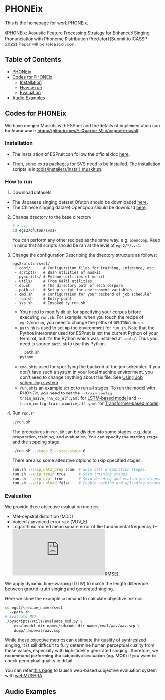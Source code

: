 # PHONEix

This is the homepage for work PHONEix.

《PHONEix: Acoustic Feature Processing Strategy for Enhanced Singing Pronunciation with Phoneme Distribution Predictor》(Submit to ICASSP 2022) Paper will be released soon.

## Table of Contents

* [PHONEix](#phoneix)
* [Codes for PHONEix](#codes-for-phoneix)
  * [Installation](#installation)
  * [How to run](#how-to-run)
  * [Evaluation](#evaluation)
* [Audio Examples](#audio-examples)

## Codes for PHONEix

We have merged Muskits with ESPnet and the details of implementation can be found under https://github.com/A-Quarter-Mile/espnet/tree/alf.

### Installation

- The installation of ESPnet can follow the official doc [here](https://espnet.github.io/espnet/installation.html).

- Then, some extra packages for SVS need to be Installed. The installation scripts is in [tools/installers/install_muskit.sh](https://github.com/A-Quarter-Mile/espnet/blob/alf/tools/installers/install_muskit.sh).

### How to run

1. Download datasets

- The Japanese singing dataset Ofuton should be downloaded [here](https://sites.google.com/view/oftn-utagoedb/%E3%83%9B%E3%83%BC%E3%83%A0).
- The Chinese singing dataset Opencpop should be download [here](https://wenet.org.cn/opencpop/).

2. Change directory to the base directory
    ```bash
    # e.g.
    cd egs2/ofuton/svs1/
    ```
    You can perform any other recipes as the same way. e.g. `opencpop`.
    Keep in mind that all scripts should be ran at the level of `egs2/*/svs1`.

3. Change the configuration
    Describing the directory structure as follows:
    
    ```
    egs2/ofuton/svs1/
     - conf/      # Configuration files for training, inference, etc.
     - scripts/   # Bash utilities of muskit
     - pyscripts/ # Python utilities of muskit
     - utils/     # From Kaldi utilities
     - db.sh      # The directory path of each corpora
     - path.sh    # Setup script for environment variables
     - cmd.sh     # Configuration for your backend of job scheduler
     - run.sh     # Entry point
     - svs.sh     # Invoked by run.sh
    ```

    - You need to modify `db.sh` for specifying your corpus before executing `run.sh`. For example, when you touch the recipe of `egs2/ofuton`, you need to change the paths of `OFUTON`in `db.sh`.
    - `path.sh` is used to set up the environment for `run.sh`. Note that the Python interpreter used for ESPnet is not the current Python of your terminal, but it's the Python which was installed at `tools/`. Thus you need to source `path.sh` to use this Python.
        ```bash
        . path.sh
        python
        ```
    - `cmd.sh` is used for specifying the backend of the job scheduler. If you don't have such a system in your local machine environment, you don't need to change anything about this file. See [Using Job scheduling system](./parallelization.md)
    - `run.sh` is an example script to run all stages. To run the model with PHONEix, you need to set the `--train_config train_naive_rnn_dp_alf.yaml` for [LSTM-based model](https://arxiv.org/abs/2010.12024) and `--train_config train_xiaoice_alf.yaml` for [Transformer-based model](https://arxiv.org/pdf/2006.06261).
    
4. Run `run.sh`

    ```bash
    ./run.sh
    ```

    The procedures in `run.sh` can be divided into some stages, e.g. data preparation, training, and evaluation. You can specify the starting stage and the stopping stage.

    ```sh
    ./run.sh --stage 2 --stop-stage 6

    ```
    There are also some altenative otpions to skip specified stages:

    ```sh
    run.sh --skip_data_prep true  # Skip data preparation stages.
    run.sh --skip_train true      # Skip training stages.
    run.sh --skip_eval true       # Skip decoding and evaluation stages.
    run.sh --skip_upload false    # Enable packing and uploading stages.
    ```
    
### Evaluation

  We provide three objective evaluation metrics:

- Mel-cepstral distortion (MCD)
- Voiced / unvoiced error rate (VUV_E)
- Logarithmic rooted mean square error of the fundamental frequency (F![1](http://latex.codecogs.com/svg.latex?_0)RMSE). 

We apply dynamic time-warping (DTW) to match the length difference between ground-truth singing and generated singing.

Here we show the example command to calculate objective metrics:

```sh
cd egs2/<recipe_name>/svs1
. ./path.sh
# Evaluate MCD
./pyscripts/utils/evaluate_mcd.py \
    exp/<model_dir_name>/<decode_dir_name>/eval/wav/wav.scp \
    dump/raw/eval/wav.scp
```
While these objective metrics can estimate the quality of synthesized singing, it is still difficult to fully determine human perceptual quality from these values, especially with high-fidelity generated singing.
Therefore, we recommend performing the subjective evaluation (eg. MOS) if you want to check perceptual quality in detail.

You can refer [this page](https://github.com/kan-bayashi/webMUSHRA/blob/master/HOW_TO_SETUP.md) to launch web-based subjective evaluation system with [webMUSHRA](https://github.com/audiolabs/webMUSHRA).


## Audio Examples

